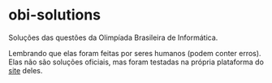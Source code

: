 # obi-solutions
Soluções das questões da Olimpíada Brasileira de Informática.

Lembrando que elas foram feitas por seres humanos (podem conter erros). Elas não são soluções oficiais, mas foram testadas na própria plataforma do [site](https://olimpiada.ic.unicamp.br/pratique/) deles.
